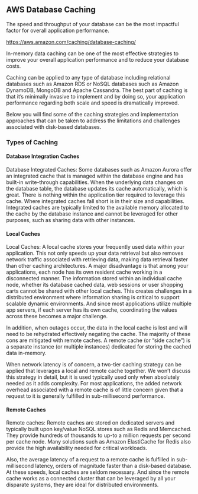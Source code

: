 ## AWS Database Caching

The speed and throughput of your database can be the most impactful factor for overall application performance.

https://aws.amazon.com/caching/database-caching/


In-memory data caching can be one of the most effective strategies to improve your overall application performance and to reduce your database costs.

Caching can be applied to any type of database including relational databases such as Amazon RDS or NoSQL databases such as Amazon DynamoDB, MongoDB and Apache Cassandra. The best part of caching is that it’s minimally invasive to implement and by doing so, your application performance regarding both scale and speed is dramatically improved.

Below you will find some of the caching strategies and implementation approaches that can be taken to address the limitations and challenges associated with disk-based databases.

### Types of Caching

#### Database Integration Caches

Database Integrated Caches: Some databases such as Amazon Aurora offer an integrated cache that is managed within the database engine and has built-in write-through capabilities. When the underlying data changes on the database table, the database updates its cache automatically, which is great. There is nothing within the application tier required to leverage this cache. Where integrated caches fall short is in their size and capabilities. Integrated caches are typically limited to the available memory allocated to the cache by the database instance and cannot be leveraged for other purposes, such as sharing data with other instances.

#### Local Caches

Local Caches: A local cache stores your frequently used data within your application. This not only speeds up your data retrieval but also removes network traffic associated with retrieving data, making data retrieval faster than other caching architectures. A major disadvantage is that among your applications, each node has its own resident cache working in a disconnected manner. The information stored within an individual cache node, whether its database cached data, web sessions or user shopping carts cannot be shared with other local caches. This creates challenges in a distributed environment where information sharing is critical to support scalable dynamic environments. And since most applications utilize multiple app servers, if each server has its own cache, coordinating the values across these becomes a major challenge.

In addition, when outages occur, the data in the local cache is lost and will need to be rehydrated effectively negating the cache. The majority of these cons are mitigated with remote caches. A remote cache (or “side cache”) is a separate instance (or multiple instances) dedicated for storing the cached data in-memory.

When network latency is of concern, a two-tier caching strategy can be applied that leverages a local and remote cache together. We won’t discuss this strategy in detail, but it is used typically used only when absolutely needed as it adds complexity. For most applications, the added network overhead associated with a remote cache is of little concern given that a request to it is generally fulfilled in sub-millisecond performance.


#### Remote Caches

Remote caches: Remote caches are stored on dedicated servers and typically built upon key/value NoSQL stores such as Redis and Memcached. They provide hundreds of thousands to up-to a million requests per second per cache node. Many solutions such as Amazon ElastiCache for Redis also provide the high availability needed for critical workloads.

Also, the average latency of a request to a remote cache is fulfilled in sub-millisecond latency, orders of magnitude faster than a disk-based database. At these speeds, local caches are seldom necessary. And since the remote cache works as a connected cluster that can be leveraged by all your disparate systems, they are ideal for distributed environments.